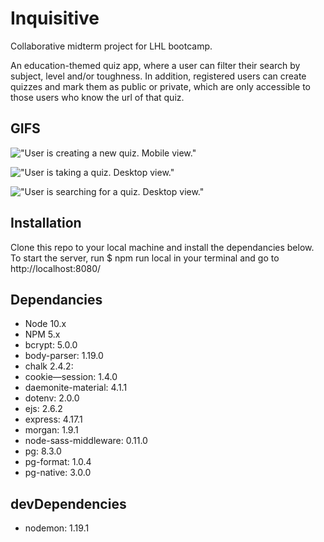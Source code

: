 # Inquisitive

Collaborative midterm project for LHL bootcamp. 

An education-themed quiz app, where a user can filter their search by subject, level and/or toughness. In addition, registered users can create quizzes and mark them as public or private, which are only accessible to those users who know the url of that quiz.


## GIFS

!["User is creating a new quiz. Mobile view."](https://recordit.co/LRvJmFPt1P.gif)

!["User is taking a quiz. Desktop view."](https://recordit.co/GT5HUNMNvo.gif)

!["User is searching for a quiz. Desktop view."](https://recordit.co/UqSqO4gUBJ.gif)

## Installation

Clone this repo to your local machine and install the dependancies below. To start the server, run  $ npm run local in your terminal and go to http://localhost:8080/


## Dependancies

- Node 10.x 
- NPM 5.x
- bcrypt: 5.0.0 
- body-parser: 1.19.0 
- chalk 2.4.2: 
- cookie—session: 1.4.0 
- daemonite-material: 4.1.1 
- dotenv: 2.0.0 
- ejs: 2.6.2 
- express: 4.17.1
- morgan: 1.9.1 
- node-sass-middleware: 0.11.0 
- pg: 8.3.0 
- pg-format: 1.0.4 
- pg-native: 3.0.0


## devDependencies

- nodemon: 1.19.1 
